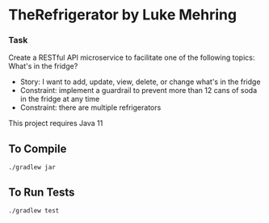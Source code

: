 # TheRefrigerator by Luke Mehring

### Task
Create a RESTful API microservice to facilitate one of the following topics:
What's in the fridge?
- Story: I want to add, update, view, delete, or change what's in the fridge
- Constraint: implement a guardrail to prevent more than 12 cans of soda in the fridge at any time
- Constraint: there are multiple refrigerators

This project requires Java 11

## To Compile

``` 
./gradlew jar
```

## To Run Tests

``` 
./gradlew test
```

